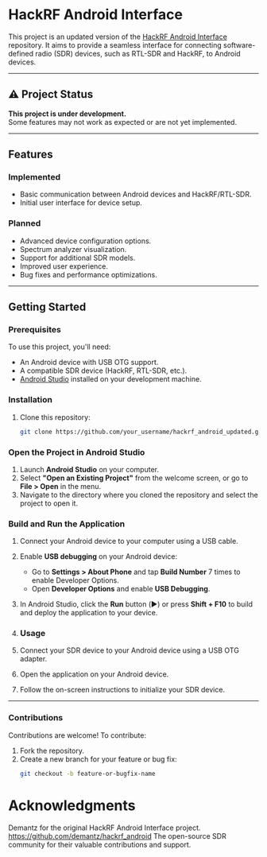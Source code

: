 # HackRF Android Interface

This project is an updated version of the [HackRF Android Interface](https://github.com/demantz/hackrf_android) repository. It aims to provide a seamless interface for connecting software-defined radio (SDR) devices, such as RTL-SDR and HackRF, to Android devices.

---

## ⚠️ Project Status

**This project is under development.**  
Some features may not work as expected or are not yet implemented.

---

## Features

### Implemented
- Basic communication between Android devices and HackRF/RTL-SDR.
- Initial user interface for device setup.

### Planned
- Advanced device configuration options.
- Spectrum analyzer visualization.
- Support for additional SDR models.
- Improved user experience.
- Bug fixes and performance optimizations.

---

## Getting Started

### Prerequisites
To use this project, you'll need:
- An Android device with USB OTG support.
- A compatible SDR device (HackRF, RTL-SDR, etc.).
- [Android Studio](https://developer.android.com/studio) installed on your development machine.

### Installation
1. Clone this repository:
   ```bash
   git clone https://github.com/your_username/hackrf_android_updated.git
### Open the Project in Android Studio

1. Launch **Android Studio** on your computer.
2. Select **"Open an Existing Project"** from the welcome screen, or go to **File > Open** in the menu.
3. Navigate to the directory where you cloned the repository and select the project to open it.

### Build and Run the Application

1. Connect your Android device to your computer using a USB cable.
2. Enable **USB debugging** on your Android device:
   - Go to **Settings > About Phone** and tap **Build Number** 7 times to enable Developer Options.
   - Open **Developer Options** and enable **USB Debugging**.
3. In Android Studio, click the **Run** button (▶️) or press **Shift + F10** to build and deploy the application to your device.

4. ### Usage

1. Connect your SDR device to your Android device using a USB OTG adapter.
2. Open the application on your Android device.
3. Follow the on-screen instructions to initialize your SDR device.

---

### Contributions

Contributions are welcome! To contribute:

1. Fork the repository.
2. Create a new branch for your feature or bug fix:
   ```bash
   git checkout -b feature-or-bugfix-name
# Acknowledgments

Demantz for the original HackRF Android Interface project.  https://github.com/demantz/hackrf_android
    The open-source SDR community for their valuable contributions and support.
